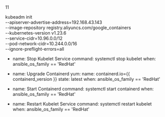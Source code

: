 11




kubeadm init \
--apiserver-advertise-address=192.168.43.143 \
--image-repository registry.aliyuncs.com/google_containers \
--kubernetes-version v1.23.6 \
--service-cidr=10.96.0.0/12 \
--pod-network-cidr=10.244.0.0/16 \
--ignore-preflight-errors=all


- name: Stop Kubelet Service
  command: systemctl stop kubelet
  when: ansible_os_family == 'RedHat'

- name: Upgrade Containerd
  yum:
    name: containerd.io={{ containerd_version }}
    state: latest
  when: ansible_os_family == 'RedHat'

- name: Start Containerd
  command: systemctl start containerd
  when: ansible_os_family == 'RedHat'

- name: Restart Kubelet Service
  command: systemctl restart kubelet
  when: ansible_os_family == 'RedHat'